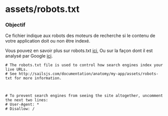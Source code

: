 # assets/robots.txt
### Objectif
Ce fichier indique aux robots des moteurs de recherche si le contenu de votre application doit ou non être indexé.

Vous pouvez en savoir plus sur robots.txt [ici](http://www.robotstxt.org/robotstxt.html), Ou sur la façon dont il est analysé par Google [ici](https://support.google.com/webmasters/answer/6062608).




```
# The robots.txt file is used to control how search engines index your live URLs.
# See http://sailsjs.com/documentation/anatomy/my-app/assets/robots-txt for more information.



# To prevent search engines from seeing the site altogether, uncomment the next two lines:
# User-Agent: *
# Disallow: /

```


<docmeta name="displayName" value="robots.txt">
